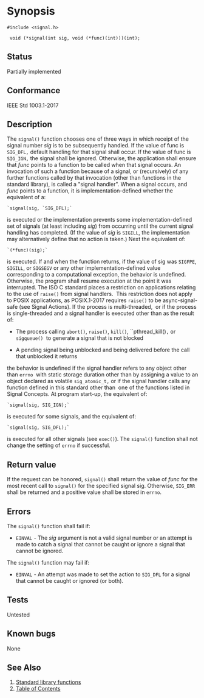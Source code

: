 # Synopsis 
`#include <signal.h>`</br>

` void (*signal(int sig, void (*func)(int)))(int);`</br>

## Status
Partially implemented
## Conformance
IEEE Std 1003.1-2017
## Description


The `signal()` function chooses one of three ways in which receipt of the signal number _sig_ is to be subsequently
handled. If the value of func is `SIG_DFL,` default handling for that signal shall occur. If the value of func is
`SIG_IGN,` the signal shall be ignored. Otherwise, the application shall ensure that _func_ points to a function to be called
when that signal occurs. An invocation of such a function because of a signal, or (recursively) of any further functions called by
that invocation (other than functions in the standard library), is called a "signal handler".
When a signal occurs, and _func_ points to a function, it is implementation-defined whether the equivalent of a:

    `signal(sig, `SIG_DFL);`


is executed or the implementation prevents some implementation-defined set of signals (at least including _sig_) from
occurring until the current signal handling has completed. (If the value of _sig_ is `SIGILL`, the implementation may
alternatively define that no action is taken.) Next the equivalent of:

    `(*func)(sig);`


is executed. If and when the function returns, if the value of sig was `SIGFPE`, `SIGILL`, or `SIGSEGV` or any other
implementation-defined value corresponding to a computational exception, the behavior is undefined. Otherwise, the program shall
resume execution at the point it was interrupted. The ISO C standard places a restriction on applications relating to the use
of `raise()` from signal handlers.    This
restriction does not apply to POSIX applications, as POSIX.1-2017 requires `raise()` to
be async-signal-safe (see Signal Actions). 
  If
the process is multi-threaded,   or if the process is
single-threaded and a signal handler is executed other than as the result of:



* The process calling `abort()`, `raise()`, `kill()`, ``pthread_kill()`,` or `sigqueue()`   to generate a signal that is not blocked


*   A pending signal being unblocked and being delivered before the call that unblocked it returns 




the behavior is undefined if the signal handler refers to any object 
other than `errno`   with static storage duration other than by assigning a value to an object declared as
volatile `sig_atomic_t,` or if the signal handler calls any function defined in this standard other than    one of the
functions listed in Signal Concepts. 
At program start-up, the equivalent of:

    `signal(sig, SIG_IGN);`


is executed for some signals, and the equivalent of:

    `signal(sig, SIG_DFL);`


is executed for all other signals (see `exec()`). 
The `signal()` function shall not change the setting of `errno` if successful.


## Return value


If the request can be honored, `signal()` shall return the value of _func_ for the most recent call to `signal()`
for the specified signal sig. Otherwise, `SIG_ERR` shall be returned and a positive value shall be stored in `errno`.


## Errors


The `signal()` function shall fail if:


 * `EINVAL` - 
The _sig_ argument is not a valid signal number or an attempt is made to catch a signal that cannot be caught or ignore a
signal that cannot be ignored. 

The `signal()` function may fail if:


 * `EINVAL` -  An
attempt was made to set the action to `SIG_DFL` for a signal that cannot be caught or ignored (or both). 


## Tests

Untested

## Known bugs

None

## See Also 
1. [Standard library functions](../README.md)
2. [Table of Contents](../../../README.md)

